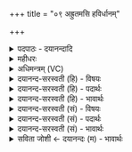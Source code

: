 +++
title = "०९ अह्रुतमसि हविर्धानम्"

+++
<details><summary>पदपाठः - दयानन्दादि</summary>

अह्रु॑तम्। अ॒सि॒। ह॒वि॒र्धान॒मिति॑ हविः॒ऽधान॑म्। दृꣳह॑स्व। मा। ह्वाः॒। मा। ते॒। य॒ज्ञप॑ति॒रिति॑ य॒ज्ञऽप॑तिः। ह्वा॒र्षी॒त्। विष्णुः॑। त्वा॒। क्र॒म॒तां॒। उ॒रु। वाता॒य। अप॑हत॒मित्यप॑ऽहतम्। रक्षः॑। यच्छ॑न्ताम्। पञ्च॑। ९।
</details>

<details><summary>महीधरः</summary>

म० अह्रुतमसि । 'ह्वृ कौटिल्ये' । क्तप्रत्ययः । 'ह्रुह्वरेश्छन्दसि' (पा० ७।२।३१ ) इति निष्ठायां ह्रुआदेशः । अह्रुतम् अकुटिलम् असि । आरोहणेऽपि भङ्गभीतिर्नास्तीत्यर्थः । हविर्धानम् । 'डुधाञ् धारणपोषणयोः' । हविषो व्रीहिरूपस्य धारकं पोषकं भवसि । अतः दृंहस्व ।मा ह्वार्मा ते यज्ञपतिर्ह्वार्षीदिति पूर्ववद्व्याख्येयम् । 'विष्णुस्त्वेत्यारोहणम्' (का० १।३। १५) इति । हे शकट, विष्णुः व्यापको यज्ञः त्वा त्वां । क्रमतां पादेनाक्रम्यारोहतु नाहं समर्थ इति भावः । 'प्रेक्षत उरु वातायेति हविष्यात्' (का० १।३।१६) इति । हे शकट, वाताय उरु भवेति शेषः । तदन्तर्वर्तिव्रीहिषु वायुसंचाराय विस्तीर्णं भव । शकटस्य व्रीहीणां तृणाद्याच्छादितत्वात्संकोचे वायुप्रवेशाभावादाच्छादनमपनीय यथा वायुः प्रविशति तथा संकोचं परित्यजेत्यर्थः । वायुरूपप्राणवेशाद्धविः सप्राणं क्रियते मन्त्रेण । किंच वायुप्रवेशरहितं सर्वं वस्तु वरुणदेवत्यं भवति । वरुणश्च बन्धकारित्वाद्यज्ञनिरोधकस्तन्निवृत्त्यर्थमयं मन्त्रः । यद्वै किंच वातो नाभिभवति तत्सर्वं वरुणदेवत्यमुरुवातायेत्याह वारुणमेवैतत्करोति इति तित्तिरिवचनात् 'अपहतमिति निरस्यत्यन्यदविद्यमानेऽभिमृशेत्' (का० २।३।१७-१८) इति । व्रीहिभ्योऽन्यत्तृणादिकं यदि तत्र भवेत्तदनेन निरस्येत् । तृणाद्यभावे व्रीहीनभिमृशेदिति सूत्रार्थः । अथ मन्त्रार्थः -- रक्षः यज्ञविघातकम् । अपहतं निराकृतं तृणादिकमेव रक्ष उच्यते । 'यच्छन्तामित्यालभते' (का० २।३।१९) इति । पञ्च पञ्चसंख्याका अङ्गुलयो व्रीहिरूपं हविः यच्छन्तां नियच्छन्तु । अनेन पञ्चाङ्गुलियुक्तेन मुष्टिना व्रीहीन्गृह्णीयादित्यर्थ उक्तो भवति ॥ ९॥  
दशमी।
</details>

<details><summary>अधिमन्त्रम् (VC)</summary>

- विष्णुर्देवता
- परमेष्ठी प्रजापतिर्ऋषिः
- निचृत् त्रिष्टुप्,
- धैवतः
</details>

<details><summary>दयानन्द-सरस्वती (हि) - विषयः</summary>

अब यजमान और भौतिक अग्नि के कर्म का उपदेश अगले मन्त्र में किया है ॥
</details>

<details><summary>दयानन्द-सरस्वती (हि) - पदार्थः</summary>

पदार्थान्वयभाषाः -  हे ऋत्विग् मनुष्य ! तुम जो अग्नि से बढ़ा हुआ (अह्रुतम्) कुटिलतारहित (हविर्धानम्) होम के योग्य पदार्थों का धारण करना है, उस को (दृंहस्व) बढ़ाओ, किन्तु किसी समय में (मा ह्वाः) उस का त्याग मत करो तथा यह (ते) तुम्हारा (यज्ञपतिः) यजमान भी उस यज्ञ के अनुष्ठान को (मा ह्वार्षीत्) न छोड़े। इस प्रकार तुम लोग (पञ्च) एक तो ऊपर की चेष्टा होना, दूसरा नीचे को, तीसरा चेष्टा से अपने अङ्गों को संकोचना, चौथा उनका फैलाना, पाँचवाँ चलना-फिरना आदि इन पाँच प्रकार के कर्मों से हवन के योग्य जो द्रव्य हो उसको अग्नि में (यच्छन्ताम्) हवन करो। (त्वा) वह जो हवन किया हुआ द्रव्य है, उस को (विष्णुः) जो व्यापनशील सूर्य्य है, वह (अपहतम्) (रक्षः) दुर्गन्धादि दोषों का नाश करता हुआ (उरु वाताय) अत्यन्त वायु की शुद्धि वा सुख की वृद्धि के लिये (क्रमताम्) चढ़ा देता है ॥९॥
</details>

<details><summary>दयानन्द-सरस्वती (हि) - भावार्थः</summary>

भावार्थभाषाः -  जब मनुष्य परस्पर प्रीति के साथ कुटिलता को छोड़कर शिक्षा देनेवाले के शिष्य होके विशेष ज्ञान और क्रिया से भौतिक अग्नि की विद्या को जानकर उस का अनुष्ठान करते हैं, तभी शिल्पविद्या की सिद्धि के द्वारा सब शत्रु दारिद्र्य और दुःखों से छूटकर सब सुखों को प्राप्त होते हैं। इस प्रकार विष्णु अर्थात् व्यापक परमेश्वर ने सब मनुष्यों के लिये आज्ञा दी है, जिसका पालन करना सबको उचित है ॥९॥
</details>

<details><summary>दयानन्द-सरस्वती (सं) - विषयः</summary>

अथ यजमानभौतिकाग्निकृत्यमुपदिश्यते ॥
</details>

<details><summary>दयानन्द-सरस्वती (सं) - पदार्थः</summary>

पदार्थान्वयभाषाः -  हे ऋत्विक् ! त्वं यदग्निना दृंहितमह्रुतं हविर्धानमस्यास्ति तद् दृंहस्व, किन्तु तत्कदाचिन्मा ह्वार्मा त्यजेरिदं ते तव यज्ञपतिर्दृंहतां मा ह्वार्षीन्मा त्यजतु। एवं भवन्तः सर्वे मनुष्याः पञ्चभिरुत्क्षेपणादिभिः कर्मभिर्यदग्नौ हूयते तन्नियच्छन्तां निगृह्णन्तु। यद्द्रव्यं विष्णुर्व्यापनशीलः सूर्य्योऽपहतं रक्षो यथा स्यात्तथोरु वाताय [क्रमताम्] क्रमयति चालयति त्वा तत्सर्वं मनुष्या अग्नौ होमद्वारा यच्छन्तां निगृह्णन्तु ॥९॥
</details>

<details><summary>दयानन्द-सरस्वती (सं) - भावार्थः</summary>

भावार्थभाषाः -  यदा मनुष्याः परस्परं प्रीत्या कुटिलतां विहाय शिक्षकशिष्या भूत्वेमामग्निविद्यां विज्ञानक्रियाभ्यां ज्ञात्वाऽनुतिष्ठन्ति तदा महतीं शिल्पविद्यां संपाद्य शत्रुदारिद्र्यनिवारणपुरःसरं सर्वाणि सुखानि प्राप्नुवन्तीति ॥९॥
</details>

<details><summary>सविता जोशी ← दयानन्दः (म) - भावार्थः</summary>

भावार्थभाषाः -  जेव्हा माणसे कुटिलता सोडून परस्पर प्रेमाने वागतात व विद्वान लोकांचे शिष्य बनतात, विशेष ज्ञान व कर्माद्वारे भौतिक अग्नीची विद्या जाणतात आणि त्याचे अनुष्ठान करतात तेव्हा शिल्पविद्येची सिद्धी होऊन शत्रू, दारिद्र्य व दुःख नष्ट होते आणि त्यांना सर्व सुख मिळते. याप्रमाणे विष्णू अर्थात व्यापक परमेश्वराने सर्व माणसांना आज्ञा दिलेली आहे, तिचे पालन करणे योग्य ठरते.
</details>